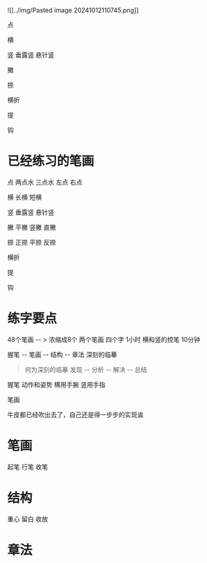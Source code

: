 
![[../img/Pasted image 20241012110745.png]]





点

横

竖    垂露竖  悬针竖

撇

捺

横折

提

钩



# 已经练习的笔画
点
两点水   三点水   左点  右点

横
长横  短横

竖
垂露竖  悬针竖

撇
平撇  竖撇  直撇

捺
正捺 平捺 反捺

横折

提

钩


# 练字要点
48个笔画 -- > 浓缩成8个
两个笔画  四个字  1小时
横和竖的控笔 10分钟

握笔 -- 笔画 -- 结构  -- 章法
深刻的临摹
> 何为深刻的临摹
> 发现 -- 分析 -- 解决 -- 总结

握笔  动作和姿势
横用手腕 竖用手指

笔画


牛皮都已经吹出去了，自己还是得一步步的实现诶

# 笔画
起笔
行笔
收笔

# 结构
重心
留白
收放

# 章法

